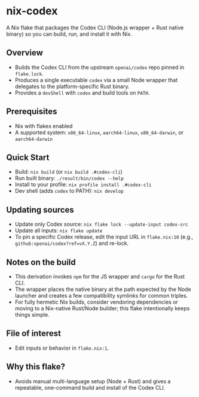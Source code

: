 # nix-codex

A Nix flake that packages the Codex CLI (Node.js wrapper + Rust native binary) so you can build, run, and install it with Nix.

## Overview
- Builds the Codex CLI from the upstream `openai/codex` repo pinned in `flake.lock`.
- Produces a single executable `codex` via a small Node wrapper that delegates to the platform-specific Rust binary.
- Provides a `devShell` with `codex` and build tools on `PATH`.

## Prerequisites
- Nix with flakes enabled
- A supported system: `x86_64-linux`, `aarch64-linux`, `x86_64-darwin`, or `aarch64-darwin`

## Quick Start
- Build: `nix build` (or `nix build .#codex-cli`)
- Run built binary: `./result/bin/codex --help`
- Install to your profile: `nix profile install .#codex-cli`
- Dev shell (adds `codex` to PATH): `nix develop`

## Updating sources
- Update only Codex source: `nix flake lock --update-input codex-src`
- Update all inputs: `nix flake update`
- To pin a specific Codex release, edit the input URL in `flake.nix:10` (e.g., `github:openai/codex?ref=vX.Y.Z`) and re-lock.

## Notes on the build
- This derivation invokes `npm` for the JS wrapper and `cargo` for the Rust CLI.
- The wrapper places the native binary at the path expected by the Node launcher and creates a few compatibility symlinks for common triples.
- For fully hermetic Nix builds, consider vendoring dependencies or moving to a Nix-native Rust/Node builder; this flake intentionally keeps things simple.

## File of interest
- Edit inputs or behavior in `flake.nix:1`.

## Why this flake?
- Avoids manual multi-language setup (Node + Rust) and gives a repeatable, one-command build and install of the Codex CLI.

